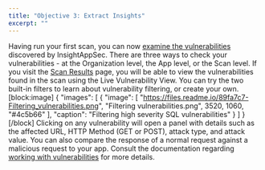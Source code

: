 ```yaml
---
title: "Objective 3: Extract Insights"
excerpt: ""
---
```

Having run your first scan, you can now [examine the vulnerabilities](doc:work-with-vulnerabilities) discovered by InsightAppSec. There are three ways to check your vulnerabilities - at the Organization level, the App level, or the Scan level. If you visit the [Scan Results](doc:scan-your-app#section-view-scan-results) page, you will be able to view the vulnerabilities found in the scan using the Live Vulnerability View. You can try the two built-in filters to learn about vulnerability filtering, or create your own.
[block:image]
{
  "images": [
    {
      "image": [
        "https://files.readme.io/89fa7c7-Filtering_vulnerabilities.png",
        "Filtering vulnerabilities.png",
        3520,
        1060,
        "#4c5b66"
      ],
      "caption": "Filtering high severity SQL vulnerabilities"
    }
  ]
}
[/block]
Clicking on any vulnerability will open a panel with details such as the affected URL, HTTP Method (GET or POST), attack type, and attack value. You can also compare the response of a normal request against a malicious request to your app. Consult the documentation regarding [working with vulnerabilities](doc:work-with-vulnerabilities) for more details.